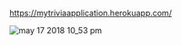 https://mytriviaapplication.herokuapp.com/

![may 17 2018 10_53 pm](https://user-images.githubusercontent.com/18251657/40213810-72b885c2-5a25-11e8-94e0-35ade9ca0764.gif)
